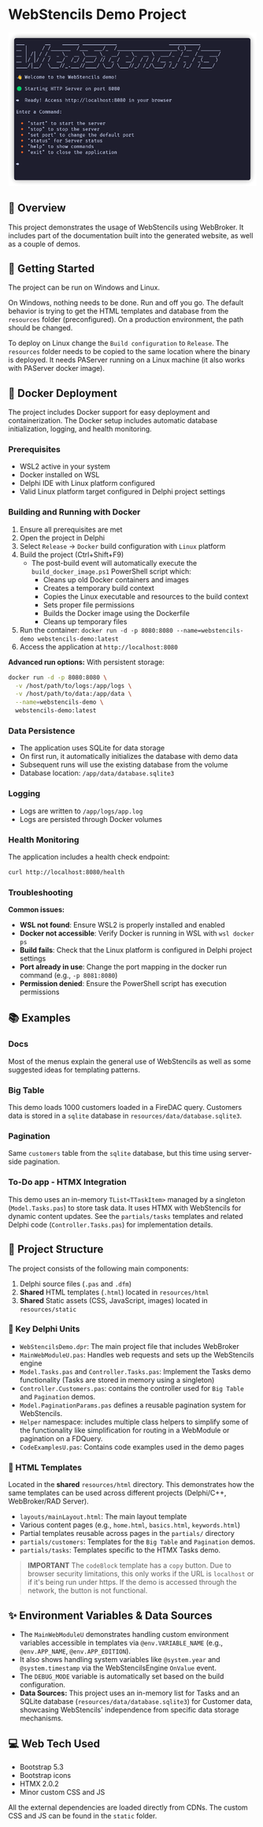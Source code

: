 ﻿# WebStencils Demo Project

![WebStencils screenshot](../../.github/images/WebBroker.png)

## 🌟 Overview 
This project demonstrates the usage of WebStencils using WebBroker. It includes part of the documentation built into the generated website, as well as a couple of demos. 

## 🚦 Getting Started
The project can be run on Windows and Linux. 

On Windows, nothing needs to be done. Run and off you go. The default behavior is trying to get the HTML templates and database from the `resources` folder (preconfigured). On a production environment, the path should be changed.

To deploy on Linux change the `Build configuration` to `Release`. The `resources` folder needs to be copied to the same location where the binary is deployed. It needs PAServer running on a Linux machine (it also works with PAServer docker image).

## 🐳 Docker Deployment
The project includes Docker support for easy deployment and containerization. The Docker setup includes automatic database initialization, logging, and health monitoring.

### Prerequisites
- WSL2 active in your system
- Docker installed on WSL
- Delphi IDE with Linux platform configured
- Valid Linux platform target configured in Delphi project settings

### Building and Running with Docker
1. Ensure all prerequisites are met
2. Open the project in Delphi
3. Select `Release` → `Docker` build configuration with `Linux` platform
4. Build the project (Ctrl+Shift+F9)
   - The post-build event will automatically execute the `build_docker_image.ps1` PowerShell script which:
     - Cleans up old Docker containers and images
     - Creates a temporary build context
     - Copies the Linux executable and resources to the build context
     - Sets proper file permissions
     - Builds the Docker image using the Dockerfile
     - Cleans up temporary files
5. Run the container: `docker run -d -p 8080:8080 --name=webstencils-demo webstencils-demo:latest`
6. Access the application at `http://localhost:8080`

**Advanced run options:**
With persistent storage:
```bash
docker run -d -p 8080:8080 \
  -v /host/path/to/logs:/app/logs \
  -v /host/path/to/data:/app/data \
  --name=webstencils-demo \
  webstencils-demo:latest
```

### Data Persistence
- The application uses SQLite for data storage
- On first run, it automatically initializes the database with demo data
- Subsequent runs will use the existing database from the volume
- Database location: `/app/data/database.sqlite3`

### Logging
- Logs are written to `/app/logs/app.log`
- Logs are persisted through Docker volumes

### Health Monitoring
The application includes a health check endpoint:
```bash
curl http://localhost:8080/health
```

### Troubleshooting
**Common issues:**
- **WSL not found**: Ensure WSL2 is properly installed and enabled
- **Docker not accessible**: Verify Docker is running in WSL with `wsl docker ps`
- **Build fails**: Check that the Linux platform is configured in Delphi project settings
- **Port already in use**: Change the port mapping in the docker run command (e.g., `-p 8081:8080`)
- **Permission denied**: Ensure the PowerShell script has execution permissions

## 📚 Examples
### Docs
Most of the menus explain the general use of WebStencils as well as some suggested ideas for templating patterns. 

### Big Table
This demo loads 1000 customers loaded in a FireDAC query. Customers data is stored in a `sqlite` database in `resources/data/database.sqlite3`.

### Pagination
Same `customers` table from the `sqlite` database, but this time using server-side pagination.

### To-Do app - HTMX Integration
This demo uses an in-memory `TList<TTaskItem>` managed by a singleton (`Model.Tasks.pas`) to store task data. It uses HTMX with WebStencils for dynamic content updates. See the `partials/tasks` templates and related Delphi code (`Controller.Tasks.pas`) for implementation details.

## 📁 Project Structure
The project consists of the following main components:
1. Delphi source files (`.pas` and `.dfm`)
2. **Shared** HTML templates (`.html`) located in `resources/html`
3. **Shared** Static assets (CSS, JavaScript, images) located in `resources/static`

### 🔑 Key Delphi Units
- `WebStencilsDemo.dpr`: The main project file that includes WebBroker
- `MainWebModuleU.pas`: Handles web requests and sets up the WebStencils engine
- `Model.Tasks.pas` and `Controller.Tasks.pas`: Implement the Tasks demo functionality (Tasks are stored in memory using a singleton)
- `Controller.Customers.pas`: contains the controller used for `Big Table` and `Pagination` demos. 
- `Model.PaginationParams.pas` defines a reusable pagination system for WebStencils. 
- `Helper` namespace: includes multiple class helpers to simplify some of the functionality like simplification for routing in a WebModule or pagination on a FDQuery. 
- `CodeExamplesU.pas`: Contains code examples used in the demo pages

### 📄 HTML Templates
Located in the **shared** `resources/html` directory. This demonstrates how the same templates can be used across different projects (Delphi/C++, WebBroker/RAD Server).
- `layouts/mainLayout.html`: The main layout template
- Various content pages (e.g., `home.html`, `basics.html`, `keywords.html`)
- Partial templates reusable across pages in the `partials/` directory
- `partials/customers`: Templates for the `Big Table` and `Pagination` demos.
- `partials/tasks`: Templates specific to the HTMX Tasks demo.

> **IMPORTANT**
> The `codeBlock` template has a `copy` button. Due to browser security limitations, this only works if the URL is `localhost` or if it's being run under https. If the demo is accessed through the network, the button is not functional.

## ✨ Environment Variables & Data Sources
- The `MainWebModuleU` demonstrates handling custom environment variables accessible in templates via `@env.VARIABLE_NAME` (e.g., `@env.APP_NAME`, `@env.APP_EDITION`).
- It also shows handling system variables like `@system.year` and `@system.timestamp` via the WebStencilsEngine `OnValue` event.
- The `DEBUG_MODE` variable is automatically set based on the build configuration.
- **Data Sources:** This project uses an in-memory list for Tasks and an SQLite database (`resources/data/database.sqlite3`) for Customer data, showcasing WebStencils' independence from specific data storage mechanisms.

## 💻 Web Tech Used
- Bootstrap 5.3
- Bootstrap icons
- HTMX 2.0.2
- Minor custom CSS and JS

All the external dependencies are loaded directly from CDNs. The custom CSS and JS can be found in the `static` folder.
